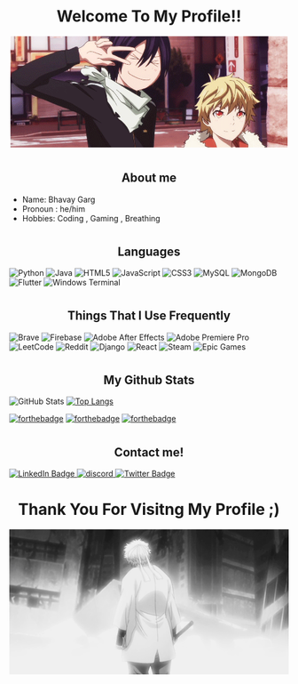 
# <h1 align="center">Welcome To My Profile!!</h1>
 <p align="center">
  <img src="ori.gif" alt="animated" />
</p> 



# <h2 align="center">About me</h2>
+ Name: Bhavay Garg
+ Pronoun : he/him
+ Hobbies: Coding , Gaming , Breathing


# <h2 align="center">Languages</h2>
![Python](https://img.shields.io/badge/python-3670A0?style=for-the-badge&logo=python&logoColor=ffdd54)
![Java](https://img.shields.io/badge/java-%23ED8B00.svg?style=for-the-badge&logo=java&logoColor=white)
![HTML5](https://img.shields.io/badge/html5-%23E34F26.svg?style=for-the-badge&logo=html5&logoColor=white)
![JavaScript](https://img.shields.io/badge/javascript-%23323330.svg?style=for-the-badge&logo=javascript&logoColor=%23F7DF1E)
![CSS3](https://img.shields.io/badge/css3-%231572B6.svg?style=for-the-badge&logo=css3&logoColor=white)
![MySQL](https://img.shields.io/badge/mysql-%2300f.svg?style=for-the-badge&logo=mysql&logoColor=white)
![MongoDB](https://img.shields.io/badge/MongoDB-%234ea94b.svg?style=for-the-badge&logo=mongodb&logoColor=white)
![Flutter](https://img.shields.io/badge/Flutter-%2302569B.svg?style=for-the-badge&logo=Flutter&logoColor=white)
![Windows Terminal](https://img.shields.io/badge/Windows%20Terminalt-%234D4D4D.svg?style=for-the-badge&logo=windows-terminal&logoColor=white)

# <h2 align="center">Things That I Use Frequently</h2>
![Brave](https://img.shields.io/badge/Brave-FB542B?style=for-the-badge&logo=Brave&logoColor=white)
![Firebase](https://img.shields.io/badge/Firebase-039BE5?style=for-the-badge&logo=Firebase&logoColor=white)
![Adobe After Effects](https://img.shields.io/badge/Adobe%20After%20Effects-9999FF.svg?style=for-the-badge&logo=Adobe%20After%20Effects&logoColor=white)
![Adobe Premiere Pro](https://img.shields.io/badge/Adobe%20Premiere%20Pro-9999FF.svg?style=for-the-badge&logo=Adobe%20Premiere%20Pro&logoColor=white)
![LeetCode](https://img.shields.io/badge/LeetCode-000000?style=for-the-badge&logo=LeetCode&logoColor=#d16c06)
![Reddit](https://img.shields.io/badge/Reddit-%23FF4500.svg?style=for-the-badge&logo=Reddit&logoColor=white)
![Django](https://img.shields.io/badge/django-%23092E20.svg?style=for-the-badge&logo=django&logoColor=white)
![React](https://img.shields.io/badge/react-%2320232a.svg?style=for-the-badge&logo=react&logoColor=%2361DAFB)
![Steam](https://img.shields.io/badge/steam-%23000000.svg?style=for-the-badge&logo=steam&logoColor=white)
![Epic Games](https://img.shields.io/badge/epicgames-%23313131.svg?style=for-the-badge&logo=epicgames&logoColor=white)

# <h2 align="center">My Github Stats</h2>

![GitHub Stats](https://github-readme-stats.vercel.app/api?username=0takugod&theme=tokyonight)
[![Top Langs](https://github-readme-stats.vercel.app/api/top-langs/?username=anuraghazra)](https://github.com/anuraghazra/github-readme-stats)


[![forthebadge](https://forthebadge.com/images/badges/powered-by-coffee.svg)](https://forthebadge.com)
[![forthebadge](https://forthebadge.com/images/badges/not-a-bug-a-feature.svg)](https://forthebadge.com)
[![forthebadge](https://forthebadge.com/images/badges/0-percent-optimized.svg)](https://forthebadge.com)


# <h2 align="center">Contact me!</h2>
<div id="badges">
  <a href="https://www.linkedin.com/in/bhavaygarg/">
    <img src="https://img.shields.io/badge/LinkedIn-blue?style=for-the-badge&logo=linkedin&logoColor=white" alt="LinkedIn Badge"/>
  </a>
  <a href="https://discordapp.com/users/280228583518240770/">
    <img src="(https://img.shields.io/badge/%3CServer%3E-%237289DA.svg?style=for-the-badge&logo=discord&logoColor=white)" alt="discord"/>
  </a>
  <a href="https://twitter.com/bhavaygarg">
    <img src="https://img.shields.io/badge/Twitter-blue?style=for-the-badge&logo=twitter&logoColor=white" alt="Twitter Badge"/>
  </a>
</div>



<h1 align="center">Thank You For Visitng My Profile ;)</h1>
                                                                 
 <p align="center">
  <img src="bg.gif.gif" alt="animated" />
</p>                                                              
